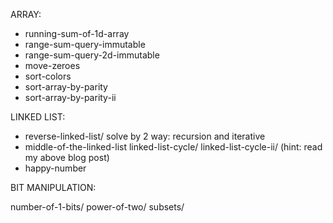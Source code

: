 ARRAY:
 - running-sum-of-1d-array 
 - range-sum-query-immutable 
 - range-sum-query-2d-immutable
 - move-zeroes
 - sort-colors
 - sort-array-by-parity
 - sort-array-by-parity-ii

LINKED LIST:
 - reverse-linked-list/ solve by 2 way: recursion and iterative
 - middle-of-the-linked-list
   linked-list-cycle/
   linked-list-cycle-ii/ (hint: read my above blog post)
 - happy-number

BIT MANIPULATION:








number-of-1-bits/
power-of-two/
subsets/